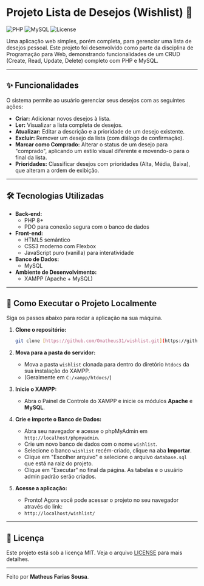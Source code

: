 # Projeto Lista de Desejos (Wishlist) 📝

![PHP](https://img.shields.io/badge/PHP-8.2%2B-%23777BB4?style=for-the-badge&logo=php)
![MySQL](https://img.shields.io/badge/MySQL-8.0-%234479A1?style=for-the-badge&logo=mysql)
![License](https://img.shields.io/badge/License-MIT-yellow.svg?style=for-the-badge)

Uma aplicação web simples, porém completa, para gerenciar uma lista de desejos pessoal. Este projeto foi desenvolvido como parte da disciplina de Programação para Web, demonstrando funcionalidades de um CRUD (Create, Read, Update, Delete) completo com PHP e MySQL.

---

## ✨ Funcionalidades

O sistema permite ao usuário gerenciar seus desejos com as seguintes ações:

* **Criar:** Adicionar novos desejos à lista.
* **Ler:** Visualizar a lista completa de desejos.
* **Atualizar:** Editar a descrição e a prioridade de um desejo existente.
* **Excluir:** Remover um desejo da lista (com diálogo de confirmação).
* **Marcar como Comprado:** Alterar o status de um desejo para "comprado", aplicando um estilo visual diferente e movendo-o para o final da lista.
* **Prioridades:** Classificar desejos com prioridades (Alta, Média, Baixa), que alteram a ordem de exibição.

---

## 🛠️ Tecnologias Utilizadas

* **Back-end:**
    * PHP 8+
    * PDO para conexão segura com o banco de dados
* **Front-end:**
    * HTML5 semântico
    * CSS3 moderno com Flexbox
    * JavaScript puro (vanilla) para interatividade
* **Banco de Dados:**
    * MySQL
* **Ambiente de Desenvolvimento:**
    * XAMPP (Apache + MySQL)

---

## 🚀 Como Executar o Projeto Localmente

Siga os passos abaixo para rodar a aplicação na sua máquina.

1.  **Clone o repositório:**
    ```bash
    git clone [https://github.com/Omatheus31/wishlist.git](https://github.com/Omatheus31/wishlist.git)
    ```

2.  **Mova para a pasta do servidor:**
    * Mova a pasta `wishlist` clonada para dentro do diretório `htdocs` da sua instalação do XAMPP.
    * (Geralmente em `C:/xampp/htdocs/`)

3.  **Inicie o XAMPP:**
    * Abra o Painel de Controle do XAMPP e inicie os módulos **Apache** e **MySQL**.

4.  **Crie e importe o Banco de Dados:**
    * Abra seu navegador e acesse o phpMyAdmin em `http://localhost/phpmyadmin`.
    * Crie um novo banco de dados com o nome `wishlist`.
    * Selecione o banco `wishlist` recém-criado, clique na aba **Importar**.
    * Clique em "Escolher arquivo" e selecione o arquivo `database.sql` que está na raiz do projeto.
    * Clique em "Executar" no final da página. As tabelas e o usuário admin padrão serão criados.

5.  **Acesse a aplicação:**
    * Pronto! Agora você pode acessar o projeto no seu navegador através do link:
    * `http://localhost/wishlist/`

---

## 📄 Licença

Este projeto está sob a licença MIT. Veja o arquivo [LICENSE](LICENSE) para mais detalhes.

---

Feito por **Matheus Farias Sousa**.
